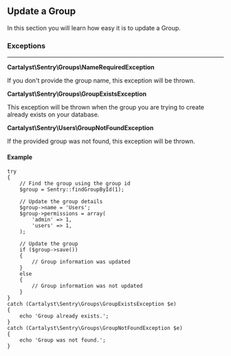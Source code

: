 ## Update a Group

In this section you will learn how easy it is to update a Group.

### Exceptions

---

**Cartalyst\Sentry\Groups\NameRequiredException**

If you don't provide the group name, this exception will be thrown.

**Cartalyst\Sentry\Groups\GroupExistsException**

This exception will be thrown when the group you are trying to create already
exists on your database.

**Cartalyst\Sentry\Users\GroupNotFoundException**

If the provided group was not found, this exception will be thrown.

#### Example

	try
	{
		// Find the group using the group id
		$group = Sentry::findGroupById(1);

		// Update the group details
		$group->name = 'Users';
		$group->permissions = array(
			'admin' => 1,
			'users' => 1,
		);

		// Update the group
		if ($group->save())
		{
			// Group information was updated
		}
		else
		{
			// Group information was not updated
		}
	}
	catch (Cartalyst\Sentry\Groups\GroupExistsException $e)
	{
		echo 'Group already exists.';
	}
	catch (Cartalyst\Sentry\Groups\GroupNotFoundException $e)
	{
		echo 'Group was not found.';
	}
